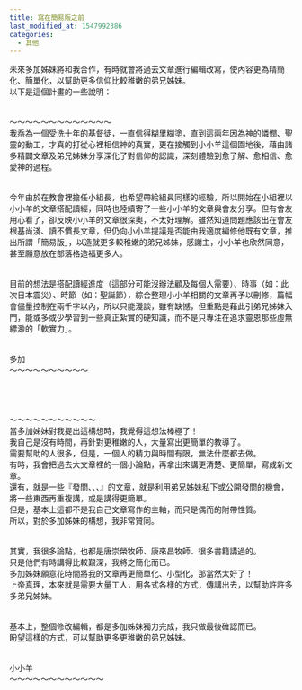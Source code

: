 ```yaml
---
title: 寫在簡易版之前
last_modified_at: 1547992386
categories:
  - 其他
---
```


未來多加姊妹將和我合作，有時就會將過去文章進行編輯改寫，使內容更為精簡化、簡單化，以幫助更多信仰比較稚嫩的弟兄姊妹。<!--more--><br>以下是這個計畫的一些說明：<br><br><br>～～～～～～～～～～～～～<br>我忝為一個受洗十年的基督徒，一直信得糊里糊塗，直到這兩年因為神的憐憫、聖靈的動工，才真的打從心裡相信神的真實，更在接觸到小小羊這個園地後，藉由諸多精闢文章及弟兄姊妹分享深化了對信仰的認識，深刻體驗到愈了解、愈相信、愈愛神的過程。<br> <br><br>今年由於在教會裡擔任小組長，也希望帶給組員同樣的經驗，所以開始在小組裡以小小羊的文章搭配讀經，同時也陸續寄了一些小小羊的文章與會友分享。但有會友用心看了，卻反映小小羊的文章很深奧，不太好理解。雖然知道問題應該出在會友根基尚淺、讀不慣長文章，但仍向小小羊提議是否能由我適度編修他既有文章，推出所謂「簡易版」，以造就更多較稚嫩的弟兄姊妹，感謝主，小小羊也欣然同意，甚至願意放在部落格造福更多人。<br> <br><br>目前的想法是搭配讀經進度（這部分可能沒辦法顧及每個人需要）、時事（如：此次日本震災）、時節（如：聖誕節），綜合整理小小羊相關的文章再予以刪修，篇幅會儘量控制在兩千字以內，所以只能淺談，雖有缺憾，但重點是藉此引弟兄姊妹入門，能或多或少學習到一些真正紮實的硬知識，而不是只專注在追求靈恩那些虛無縹渺的「軟實力」。<br><br><br>多加<br>～～～～～～～～～～<br><br><br><br><br>～～～～～～～～～～～<br>當多加姊妹對我提出這構想時，我覺得這想法棒極了！<br>我自己是沒有時間，再針對更稚嫩的人，大量寫出更簡單的教導了。<br>需要幫助的人很多，但是，一個人的精力與時間有限，無法什麼都去做。<br>有時，我會把過去大文章裡的一個小論點，再拿出來講更清楚、更簡單，寫成新文章。<br>還有，就是一些『發問、、、』的文章，就是利用弟兄姊妹私下或公開發問的機會，將一些東西再重複講，或是講得更簡單。<br>但是，基本上這都不是我自己文章寫作的主軸，而只是偶而的附帶性質。<br>所以，對於多加姊妹的構想，我非常贊同。<br> <br><br>其實，我很多論點，也都是唐崇榮牧師、康來昌牧師、很多書籍講過的。<br>只是他們有時講得比較艱深，我將之簡化而已。<br>多加姊妹願意花時間將我的文章再更簡單化、小型化，那當然太好了！<br>上帝真理，本來就是需要大量工人，用各式各樣的方式，傳講出去，以幫助許許多多弟兄姊妹。<br><br><br>基本上，整個修改編輯，都是多加姊妹獨力完成，我只做最後確認而已。<br>盼望這樣的方式，可以幫助更多更稚嫩的弟兄姊妹。<br><br><br>小小羊<br>～～～～～～～～～～～～<br>
